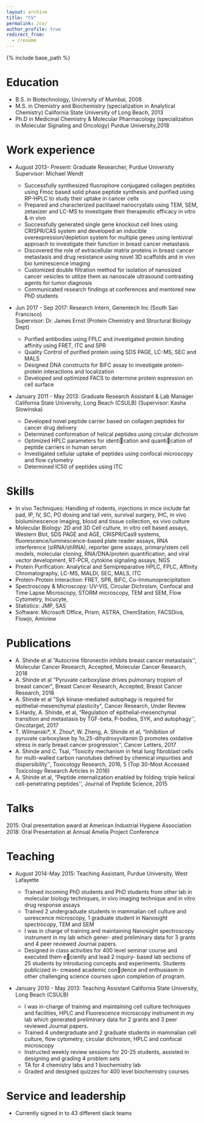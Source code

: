 ```yaml
---
layout: archive
title: "CV"
permalink: /cv/
author_profile: true
redirect_from:
  - /resume
---
```


{% include base_path %}

Education
======
* B.S. in Biotechnology, University of Mumbai, 2008
* M.S. in Chemistry and Biochemistry (specialization in Analytical Chemistry) California State University of Long Beach, 2013
* Ph.D in Medicinal Chemistry & Molecular Pharmacology (specialization in Molecular Signaling and Oncology) Purdue University,2018

Work experience
======
* August 2013- Present: Graduate Researcher, Purdue University 
  Supervisor: Michael Wendt
  * Successfully synthesized fluorophore conjugated collagen peptides using Fmoc based solid phase peptide synthesis and purified using RP-HPLC to study their uptake in cancer cells
  * Prepared and characterized paclitaxel nanocrystals using TEM, SEM, zetasizer and LC-MS to investigate their therapeutic efficacy in vitro & in vivo
  * Successfully generated single gene knockout cell lines using CRISPR/CAS system and developed an inducible overexpression/depletion system for multiple genes using lentiviral approach to investigate their function in breast cancer metastasis 
  * Discovered the role of extracellular matrix proteins in breast cancer metastasis and drug resistance using novel 3D scaffolds and in vivo bio luminescence imaging
  * Customized double filtration method for isolation of nanosized cancer vesicles to utilize them as nanoscale ultrasound contrasting agents for tumor diagnosis 
  * Communicated research findings at conferences and mentored new PhD students
  

* Jun 2017 - Sep 2017: Research Intern, Genentech Inc (South San Francisco)  
  Supervisor: Dr. James Ernst (Protein Chemistry and Structural Biology Dept) 
  * Purified antibodies using FPLC and investigated protein binding affinity using FRET, ITC and SPR
  * Quality Control of purified protein using SDS PAGE, LC-MS, SEC and MALS
  * Designed DNA constructs for BiFC assay to investigate protein-protein interactions and localization
  * Developed and optimized FACS to determine protein expression on cell surface
  

* January 2011 - May 2013: Graduate Research Assistant & Lab Manager California State University, Long Beach (CSULB) 
  (Supervisor: Kasha Slowinska)
  * Developed novel peptide carrier based on collagen peptides for cancer drug delivery
  * Determined conformation of helical peptides using circular dichroism
  * Optimized HPLC parameters for identication and quantication of peptide carriers in human serum
  * Investigated cellular uptake of peptides using confocal microscopy and flow cytometry
  * Determined IC50 of peptides using ITC
  
Skills
======
* In vivo Techniques: Handling of rodents, injections in mice include fat pad, IP, IV, SC, PO dosing and tail vein, survival surgery, IHC, in vivo bioluminescence imaging, blood and tissue collection, ex vivo culture
* Molecular Biology: 2D and 3D Cell culture, in vitro cell based assays, Western Blot, SDS PAGE and AGE, CRISPR/Cas9 systems, fluorescence/luminescence-based plate reader assays, RNA interference (siRNA/shRNA), reporter gene assays, primary/stem cell models, molecular cloning, RNA/DNA/protein quantification, and viral vector development, RT-PCR, cytokine signaling assays, NGS
* Protein Purification: Analytical and Semipreparative HPLC, FPLC, Affinity Chromatography, LC-MS, MALDI, SEC, MALS, ITC
* Protein-Protein Interaction: FRET, SPR, BiFC, Co-Immunoprecipitation
* Spectroscopy & Microscopy: UV-VIS, Circular Dichroism, Confocal and Time Lapse Microscopy, STORM microscopy, TEM and SEM, Flow Cytometry, Incucyte, 
* Statistics: JMP, SAS
* Software: Microsoft Office, Prism, ASTRA, ChemStation, FACSDiva, Flowjo, Amiview

Publications
======
* A. Shinde et al “Autocrine fibronectin inhibits breast cancer metastasis'', Molecular Cancer Research, Accepted, Molecular Cancer Research, 2018
* A. Shinde et al "Pyruvate carboxylase drives pulmonary tropism of breast cancer", Breast Cancer Research, Accepted, Breast Cancer Research, 2018
* A. Shinde et al "Syk kinase-mediated autophagy is required for epithelial-mesenchymal plasticity", Cancer Research, Under Review
* S.Hardy, A. Shinde, et al, “Regulation of epithelial-mesenchymal transition and metastasis by TGF-beta, P-bodies, SYK, and autophagy'', Oncotarget, 2017
* T. Wilmanski*, X. Zhou*, W. Zheng, A. Shinde et al, “Inhibition of pyruvate carboxylase by 1α,25-dihydroxyvitamin D promotes oxidative stress in early breast cancer progression'', Cancer Letters, 2017
* A. Shinde and C. Tsai, “Toxicity mechanism in fetal lung fibroblast cells for multi-walled carbon nanotubes defined by chemical impurities and dispersibility'', Toxicology Research, 2016, 5 (Top 30-Most Accessed Toxicology Research Articles in 2016)
* A. Shinde et al, “Peptide internalization enabled by folding: triple helical cell-penetrating peptides'', Journal of Peptide Science, 2015

  
Talks
======
2015: Oral presentation award at American Industrial Hygiene Association 
2018: Oral Presentation at Annual Amelia Project Conference
  
Teaching
======
* August 2014-May 2015: Teaching Assistant, Purdue University, West Lafayette 
  * Trained incoming PhD students and PhD students from other lab in molecular biology techniques, in
vivo imaging technique and in vitro drug response assays
  * Trained 2 undergraduate students in mammalian cell culture and 
uorescence microscopy, 1 graduate
student in Nanosight spectrocopy, TEM and SEM
  * I was in charge of training and maintaining Nanosight spectroscopy instrument in my lab which gener-
ated preliminary data for 3 grants and 4 peer reviewed Journal papers.
  * Designed in class activities for 400 level seminar course and executed them eciently and lead 2 inquiry-
based lab sections of 25 students by introducing concepts and experiments. Students publicized in-
creased academic condence and enthusiasm in other challenging science courses upon completion of
program.

* January 2010 - May 2013: Teaching Assistant California State University, Long Beach (CSULB) 
  * I was in-charge of training and maintaining cell culture techniques and facilities, HPLC and Fluorescence
microscopy instrument in my lab which generated preliminary data for 2 grants and 3 peer reviewed Journal papers.
  * Trained 4 undergraduate and 2 graduate students in mammalian cell culture, flow cytometry, circular dichroism, HPLC and confocal microscopy
  * Instructed weekly review sessions for 20-25 students, assisted in designing and grading 4 problem sets
  * TA for 4 chemistry labs and 1 biochemistry lab
  * Graded and designed quizzes for 400 level biochemistry courses
  
Service and leadership
======
* Currently signed in to 43 different slack teams
